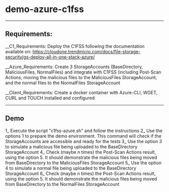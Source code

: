 # demo-azure-c1fss
 
-------------
Requirements:
-------------
__C1_Requirements: Deploy the C1FSS following the documentation available on: https://cloudone.trendmicro.com/docs/file-storage-security/gs-deploy-all-in-one-stack-azure/

__Azure_Requirements: Create 3 StorageAccounts (BaseDirectory, MaliciousFiles, NormalFiles) and integrate with C1FSS (including Post-Scan Actions, moving the malicious files to the MaliciousFiles StorageAccount, and the normal files to the NormalFiles StorageAccount

__Client_Requirements: Create a docker container with Azure-CLI, WGET, CURL and TOUCH installed and configured

------------
Demo
------------
1_ Execute the script "c1fss-azure.sh" and follow the instructions
2_ Use the options 1 to prepare the demo environment. This command will check if the StorageAccounts are accessible and ready for the tests
3_ Use the option 3 to simulate a malicious file being uploaded to the BaseDirectory StorageAccount
4_ Check (maybe n times) the Post-Scan Actions result, using the option 5. It should demonstrate the malicious files being moved from BaseDirectory to the MaliciousFiles StorageAccount
5_ Use the option 4 to simulate a normal file being uploaded to the BaseDirectory StorageAccount
6_ Check (maybe n times) the Post-Scan Actions result, using the option 5. It should demonstrate the malicious files being moved from BaseDirectory to the NormalFiles StorageAccount
